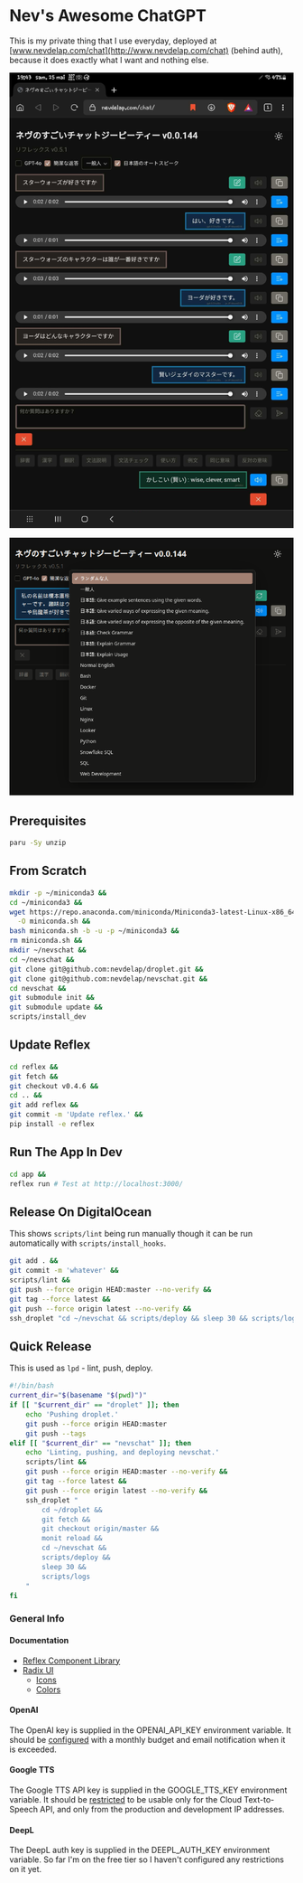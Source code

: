 # Nev's Awesome ChatGPT

This is my private thing that I use everyday, deployed at
[www.nevdelap.com/chat](http://www.nevdelap.com/chat) (behind auth), because it
does exactly what I want and nothing else.

<img
  src="screenshot.png"
  width="839px"
  alt="Screenshot of Nev's Awesome ChatGPT" />

<img
  src="screenshot2.png"
  width="839px"
  alt="Another screenshot of Nev's Awesome ChatGPT" />

## Prerequisites

```bash
paru -Sy unzip
```

## From Scratch

```bash
mkdir -p ~/miniconda3 &&
cd ~/miniconda3 &&
wget https://repo.anaconda.com/miniconda/Miniconda3-latest-Linux-x86_64.sh \
  -O miniconda.sh &&
bash miniconda.sh -b -u -p ~/miniconda3 &&
rm miniconda.sh &&
mkdir ~/nevschat &&
cd ~/nevschat &&
git clone git@github.com:nevdelap/droplet.git &&
git clone git@github.com:nevdelap/nevschat.git &&
cd nevschat &&
git submodule init &&
git submodule update &&
scripts/install_dev
```

## Update Reflex

```bash
cd reflex &&
git fetch &&
git checkout v0.4.6 &&
cd .. &&
git add reflex &&
git commit -m 'Update reflex.' &&
pip install -e reflex
```

## Run The App In Dev

```bash
cd app &&
reflex run # Test at http://localhost:3000/
```

## Release On DigitalOcean

This shows `scripts/lint` being run manually though it can be run automatically
with `scripts/install_hooks`.

```bash
git add . &&
git commit -m 'whatever' &&
scripts/lint &&
git push --force origin HEAD:master --no-verify &&
git tag --force latest &&
git push --force origin latest --no-verify &&
ssh_droplet "cd ~/nevschat && scripts/deploy && sleep 30 && scripts/logs"
```

## Quick Release

This is used as `lpd` - lint, push, deploy.

```bash
#!/bin/bash
current_dir="$(basename "$(pwd)")"
if [[ "$current_dir" == "droplet" ]]; then
    echo 'Pushing droplet.'
    git push --force origin HEAD:master
    git push --tags
elif [[ "$current_dir" == "nevschat" ]]; then
    echo 'Linting, pushing, and deploying nevschat.'
    scripts/lint &&
    git push --force origin HEAD:master --no-verify &&
    git tag --force latest &&
    git push --force origin latest --no-verify &&
    ssh_droplet "
        cd ~/droplet &&
        git fetch &&
        git checkout origin/master &&
        monit reload &&
        cd ~/nevschat &&
        scripts/deploy &&
        sleep 30 &&
        scripts/logs
    "
fi
```

### General Info

#### Documentation

* [Reflex Component Library](https://reflex.dev/docs/library/)
* [Radix  UI](https://www.radix-ui.com/)
  * [Icons](https://lucide.dev/icons)
  * [Colors](https://www.radix-ui.com/colors)

#### OpenAI

The OpenAI key is supplied in the OPENAI_API_KEY environment variable. It should
be [configured](https://platform.openai.com/settings/organization/limits) with a
monthly budget and email notification when it is exceeded.

#### Google TTS

The Google TTS API key is supplied in the GOOGLE_TTS_KEY environment variable.
It should be [restricted](https://console.cloud.google.com/apis/credentials) to
be usable only for the Cloud Text-to-Speech API, and only from the production
and development IP addresses.

#### DeepL

The DeepL auth key is supplied in  the DEEPL_AUTH_KEY environment variable. So
far I'm on the free tier so I haven't configured any restrictions on it yet.
